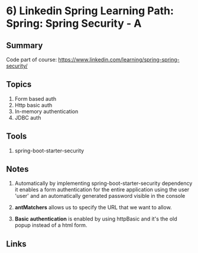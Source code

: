 # 6) Linkedin Spring Learning Path: Spring: Spring Security - A
## Summary
Code part of course: https://www.linkedin.com/learning/spring-spring-security/


## Topics
1) Form based auth
2) Http basic auth
3) In-memory authentication
4) JDBC auth

## Tools
1) spring-boot-starter-security

## Notes
1) Automatically by implementing spring-boot-starter-security dependency 
it enables a form authentication for the entire application using the user 'user' 
and an automatically generated password visible in the console 

2) **antMatchers** allows us to specify the URL that we want to allow.
3) **Basic authentication** is enabled by using httpBasic and it's the old popup instead of a html form.
## Links